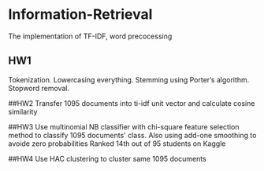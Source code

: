 # Information-Retrieval
The implementation of TF-IDF, word precocessing 
## HW1
Tokenization.
Lowercasing everything.
Stemming using Porter’s algorithm.
Stopword removal.

##HW2
Transfer 1095 documents into ti-idf unit vector and calculate cosine similarity

##HW3
Use multinomial NB classifier with chi-square feature selection method to classify 1095 documents' class. Also using add-one smoothing to avoide zero probabilities
Ranked 14th out of 95 students on Kaggle

##HW4
Use HAC clustering to cluster same 1095 documents

